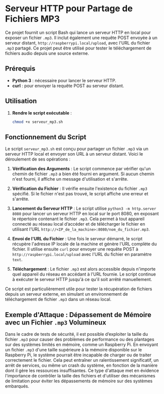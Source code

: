 # Serveur HTTP pour Partage de Fichiers MP3

Ce projet fournit un script Bash qui lance un serveur HTTP en local pour exposer un fichier `.mp3`. Il inclut également une requête POST envoyée à un serveur distant, `http://raspberrypi.local/upload`, avec l'URL du fichier `.mp3` partagé. Ce projet peut être utilisé pour tester le téléchargement de fichiers audio depuis une source externe.

## Prérequis

- **Python 3** : nécessaire pour lancer le serveur HTTP.
- **curl** : pour envoyer la requête POST au serveur distant.

## Utilisation

1. **Rendre le script exécutable** :

   ```bash
   chmod +x serveur_mp3.sh
   ```

## Fonctionnement du Script

Le script `serveur_mp3.sh` est conçu pour partager un fichier `.mp3` via un serveur HTTP local et envoyer son URL à un serveur distant. Voici le déroulement de ses opérations :

1. **Vérification des Arguments** : Le script commence par vérifier qu'un chemin de fichier `.mp3` a bien été fourni en argument. Si aucun chemin n'est fourni, il affiche un message d'utilisation et s'arrête.

2. **Vérification du Fichier** : Il vérifie ensuite l'existence du fichier `.mp3` spécifié. Si le fichier n'est pas trouvé, le script affiche une erreur et s'arrête.

3. **Lancement du Serveur HTTP** : Le script utilise `python3 -m http.server 8080` pour lancer un serveur HTTP en local sur le port 8080, en exposant le répertoire contenant le fichier `.mp3`. Cela permet à tout appareil connecté au réseau local d’accéder et de télécharger le fichier en utilisant l'URL `http://<IP_de_la_machine>:8080/nom_du_fichier.mp3`.

4. **Envoi de l'URL du Fichier** : Une fois le serveur démarré, le script récupère l'adresse IP locale de la machine et génère l'URL complète du fichier. Il utilise ensuite `curl` pour envoyer une requête POST à `http://raspberrypi.local/upload` avec l'URL du fichier en paramètre `text`.

5. **Téléchargement** : Le fichier `.mp3` est alors accessible depuis n'importe quel appareil du réseau en accédant à l'URL fournie. Le script continue à exécuter le serveur HTTP jusqu'à ce qu'il soit arrêté manuellement.

Ce script est particulièrement utile pour tester la récupération de fichiers depuis un serveur externe, en simulant un environnement de téléchargement de fichier `.mp3` dans un réseau local.

## Exemple d'Attaque : Dépassement de Mémoire avec un Fichier `.mp3` Volumineux

Dans le cadre de tests de sécurité, il est possible d’exploiter la taille du fichier `.mp3` pour causer des problèmes de performance ou des plantages sur des systèmes limités en mémoire, comme un Raspberry Pi. En envoyant un fichier `.mp3` d'une taille supérieure à la mémoire disponible sur le Raspberry Pi, le système pourrait être incapable de charger ou de traiter correctement le fichier. Cela peut entraîner un ralentissement significatif, un arrêt de services, ou même un crash du système, en fonction de la manière dont il gère les ressources insuffisantes. Ce type d'attaque met en évidence l'importance de contrôler la taille des fichiers et d'utiliser des mécanismes de limitation pour éviter les dépassements de mémoire sur des systèmes embarqués.

